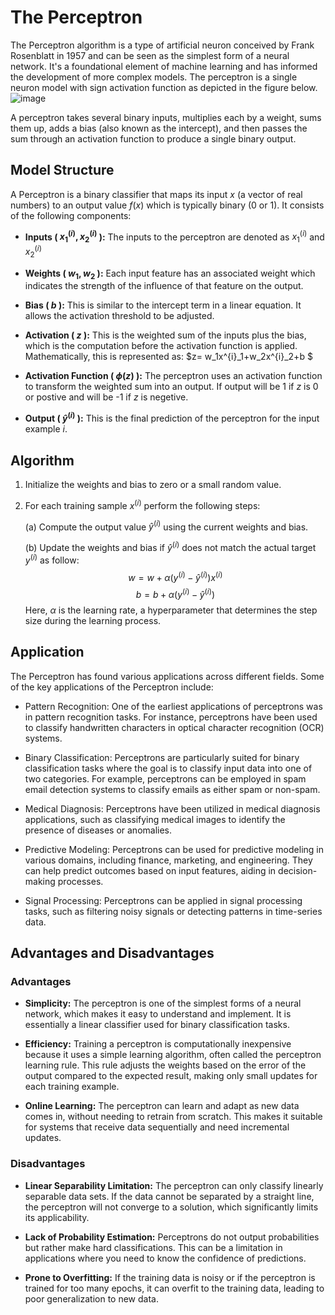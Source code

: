 # The Perceptron
The Perceptron algorithm is a type of artificial neuron conceived by Frank Rosenblatt in 1957 and can be seen as the simplest form of a neural network. It's a foundational element of machine learning and has informed the development of more complex models.
The perceptron is a single neuron model with sign activation function as depicted in the figure below.
![image](https://github.com/ZhikangLiuu/Ind_577_Final_project/assets/165843914/07114d5b-c988-4f94-856f-c8a6c43f02f6)

A perceptron takes several binary inputs, multiplies each by a weight, sums them up, adds a bias (also known as the intercept), 
and then passes the sum through an activation function to produce a single binary output.

## Model Structure
A Perceptron is a binary classifier that maps its input $x$ (a vector of real numbers) to an output value $f(x)$ which is typically binary (0 or 1). It consists of the following components:
- **Inputs ( $x^{(i)}_1,x^{(i)}_2$ ):** The inputs to the perceptron are denoted as $x^{(i)}_1$ and $x^{(i)}_2$ 

- **Weights ( $w_1, w_2$ ):** Each input feature has an associated weight which indicates the strength of the influence of that feature on the output. 

- **Bias ( $b$ ):** This is similar to the intercept term in a linear equation. It allows the activation threshold to be adjusted.

- **Activation ( $z$ ):** This is the weighted sum of the inputs plus the bias, which is the computation before the activation function is applied. Mathematically, this is represented as: $z= w_1x^{i}_1+w_2x^{i}_2+b $
- **Activation Function ( $\phi(z)$ ):** The perceptron uses an activation function to transform the weighted sum into an output. If output will be 1 if $z$ is 0 or postive and will be -1 if $z$ is negetive.

- **Output ( $\hat{y}^{(i)}$ ):** This is the final prediction of the perceptron for the input example $i$.

## Algorithm

1. Initialize the weights and bias to zero or a small random value.
2. For each training sample $x^{(i)}$ perform the following steps:
   
   (a) Compute the output value $\hat{y}^{(i)}$ using the current weights and bias.
   
   (b) Update the weights and bias if $\hat{y}^{(i)}$ does not match the actual target $y^{(i)}$ as follow:
       $$w = w+ \alpha(y^{(i)}-\hat{y}^{(i)})x^{(i)}$$
       $$b = b+ \alpha(y^{(i)}-\hat{y}^{(i)})$$
   Here, $\alpha$ is the learning rate, a hyperparameter that determines the step size during the learning process.
   
## Application
The Perceptron has found various applications across different fields. Some of the key applications of the Perceptron include:

- Pattern Recognition: One of the earliest applications of perceptrons was in pattern recognition tasks. For instance, perceptrons have been used to classify handwritten characters in optical character recognition (OCR) systems.
  
- Binary Classification: Perceptrons are particularly suited for binary classification tasks where the goal is to classify input data into one of two categories. For example, perceptrons can be employed in spam email detection systems to classify emails as either spam or non-spam.
  
- Medical Diagnosis: Perceptrons have been utilized in medical diagnosis applications, such as classifying medical images to identify the presence of diseases or anomalies.
  
- Predictive Modeling: Perceptrons can be used for predictive modeling in various domains, including finance, marketing, and engineering. They can help predict outcomes based on input features, aiding in decision-making processes.
  
- Signal Processing: Perceptrons can be applied in signal processing tasks, such as filtering noisy signals or detecting patterns in time-series data.

## Advantages and Disadvantages

### Advantages

- **Simplicity:** The perceptron is one of the simplest forms of a neural network, which makes it easy to understand and implement. It is essentially a linear classifier used for binary classification tasks.

- **Efficiency:** Training a perceptron is computationally inexpensive because it uses a simple learning algorithm, often called the perceptron learning rule. This rule adjusts the weights based on the error of the output compared to the expected result, making only small updates for each training example.

- **Online Learning:** The perceptron can learn and adapt as new data comes in, without needing to retrain from scratch. This makes it suitable for systems that receive data sequentially and need incremental updates.

### Disadvantages

- **Linear Separability Limitation:** The perceptron can only classify linearly separable data sets. If the data cannot be separated by a straight line, the perceptron will not converge to a solution, which significantly limits its applicability.
  
- **Lack of Probability Estimation:** Perceptrons do not output probabilities but rather make hard classifications. This can be a limitation in applications where you need to know the confidence of predictions.
  
- **Prone to Overfitting:** If the training data is noisy or if the perceptron is trained for too many epochs, it can overfit to the training data, leading to poor generalization to new data.

